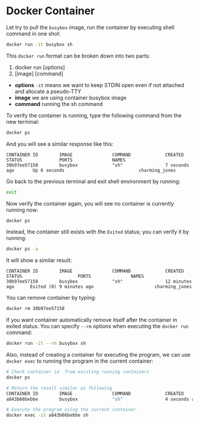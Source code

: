 # Docker Container

Let try to pull the `busybox` image, run the container by executing shell command in one shot:

```bash
docker run -it busybox sh
```

This `docker run` format can be broken down into two parts:

1. docker run [options]
2. [image] [command]

- **options** `-it` means we want to keep STDIN open even if not attached and allocate a pseudo-TTY
- **image** we are using container busybox image
- **command** running the sh command

To verify the container is running, type the following command from the new terminal:

```bash
docker ps
```

And you will see a similar response like this:

```
CONTAINER ID        IMAGE               COMMAND             CREATED             STATUS              PORTS               NAMES
30b97ee57158        busybox             "sh"                7 seconds ago       Up 6 seconds                            charming_jones
```

Go back to the previous terminal and exit shell environment by running:

```bash
exit
```

Now verify the container again, you will see no container is currently running now:

```bash
docker ps
```

Instead, the container still exists with the `Exited` status; you can verify it  by running:

```bash
docker ps -a
```

It will show a similar result:

```
CONTAINER ID        IMAGE               COMMAND             CREATED             STATUS                     PORTS               NAMES
30b97ee57158        busybox             "sh"                12 minutes ago      Exited (0) 9 minutes ago                       charming_jones
```

You can remove container by typing:

```bash
docker rm 30b97ee57158
```

If you want container automatically remove itself after the container in exited status. You can specify `--rm` options when executing the `docker run` command:

```bash
docker run -it --rm busybox sh
```

Also, instead of creating a container for executing the program, we can use `docker exec` to running the program in the current container:

```bash
# Check container id  from existing running containers
docker ps

# Return the result similar as following
CONTAINER ID        IMAGE               COMMAND             CREATED             STATUS              PORTS               NAMES
a843b66bebbe        busybox             "sh"                4 seconds ago       Up 4 seconds                            pensive_carson

# Execute the program using the current container
docker exec -it a843b66bebbe sh
```
